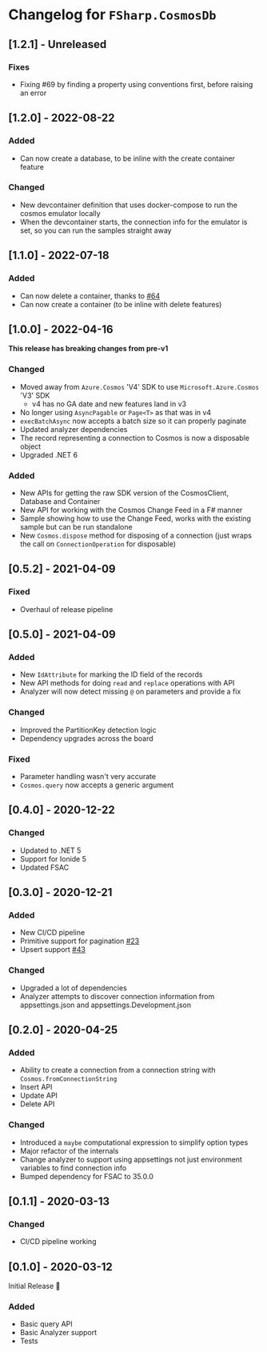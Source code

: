 # Changelog for `FSharp.CosmosDb`

## [1.2.1] - Unreleased

### Fixes

- Fixing #69 by finding a property using conventions first, before raising an error

## [1.2.0] - 2022-08-22

### Added

- Can now create a database, to be inline with the create container feature

### Changed

- New devcontainer definition that uses docker-compose to run the cosmos emulator locally
- When the devcontainer starts, the connection info for the emulator is set, so you can run the samples straight away


## [1.1.0] - 2022-07-18

### Added

- Can now delete a container, thanks to [#64](https://github.com/aaronpowell/FSharp.CosmosDb/pull/64)
- Can now create a container (to be inline with delete features)

## [1.0.0] - 2022-04-16

**This release has breaking changes from pre-v1**

### Changed

- Moved away from `Azure.Cosmos` 'V4' SDK to use `Microsoft.Azure.Cosmos` 'V3' SDK
  - v4 has no GA date and new features land in v3
- No longer using `AsyncPagable` or `Page<T>` as that was in v4
- `execBatchAsync` now accepts a batch size so it can properly paginate
- Updated analyzer dependencies
- The record representing a connection to Cosmos is now a disposable object
- Upgraded .NET 6

### Added

- New APIs for getting the raw SDK version of the CosmosClient, Database and Container
- New API for working with the Cosmos Change Feed in a F# manner
- Sample showing how to use the Change Feed, works with the existing sample but can be run standalone
- New `Cosmos.dispose` method for disposing of a connection (just wraps the call on `ConnectionOperation` for disposable)

## [0.5.2] - 2021-04-09

### Fixed

- Overhaul of release pipeline

## [0.5.0] - 2021-04-09

### Added

- New `IdAttribute` for marking the ID field of the records
- New API methods for doing `read` and `replace` operations with API
- Analyzer will now detect missing `@` on parameters and provide a fix

### Changed

- Improved the PartitionKey detection logic
- Dependency upgrades across the board

### Fixed

- Parameter handling wasn't very accurate
- `Cosmos.query` now accepts a generic argument

## [0.4.0] - 2020-12-22

### Changed

- Updated to .NET 5
- Support for Ionide 5
- Updated FSAC

## [0.3.0] - 2020-12-21

### Added

- New CI/CD pipeline
- Primitive support for pagination [#23](https://github.com/aaronpowell/FSharp.CosmosDb/issues/23)
- Upsert support [#43](https://github.com/aaronpowell/FSharp.CosmosDb/issues/43)

### Changed

- Upgraded a lot of dependencies
- Analyzer attempts to discover connection information from appsettings.json and appsettings.Development.json

## [0.2.0] - 2020-04-25

### Added

- Ability to create a connection from a connection string with `Cosmos.fromConnectionString`
- Insert API
- Update API
- Delete API

### Changed

- Introduced a `maybe` computational expression to simplify option types
- Major refactor of the internals
- Change analyzer to support using appsettings not just environment variables to find connection info
- Bumped dependency for FSAC to 35.0.0

## [0.1.1] - 2020-03-13

### Changed

- CI/CD pipeline working

## [0.1.0] - 2020-03-12

Initial Release :tada:

### Added

- Basic query API
- Basic Analyzer support
- Tests
